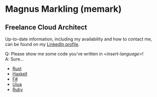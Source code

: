 # Magnus Markling (memark)

## Freelance Cloud Architect

Up-to-date information, including my availability and how to contact me, can be found on my [LinkedIn profile](https://www.linkedin.com/in/magnusmarkling/).

Q: Please show me some code you've written in _\<insert-language\>_!  
A: Sure...
- [Rust](https://github.com/memark/advent-of-code/tree/main/2019/intcode-computer)
- [Haskell](https://github.com/memark/advent-of-code/blob/main/2019/day-03/v1.hs)
- [F#](https://github.com/memark/advent-of-code/blob/main/2020/day-17/v1.fsx)
- [Uiua](https://github.com/memark/advent-of-code/blob/main/2023/src/bin/day-11/main.ua)
- [Ruby](https://github.com/memark/advent-of-code/blob/main/2020/day-17/v2.rb)
